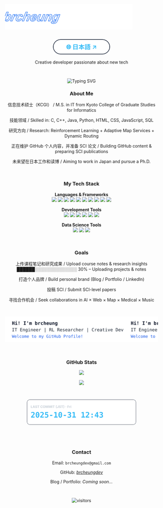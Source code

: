 <img src="./assets/logo-moving.svg" alt="brcheung logo" width="420">
<h2 align="center"></h2>

<p align="center">
  <a href="READMEja.md"><img src="assets/jabutton.svg?v=1" alt="Japan" height="50"></a>
</p>

<p align="center">Creative developer passionate about new tech</p>
<br>
<p align="center">
  <img
    src="https://readme-typing-svg.demolab.com?center=true&vCenter=true&multiline=true&width=900&height=150&font=Fira+Code&size=28&duration=1500&pause=500&repeat=false&lines=Hi+there+I'm+brcheung;IT+Engineer+%7C+RL+Researcher+%7C+Creative+Dev;Welcome+to+my+GitHub+Profile!"
    alt="Typing SVG"
  />
</p>




<h3 align="center"> About Me </h3>

<p align="center">
 信息技术硕士（KCGI） / M.S. in IT from Kyoto College of Graduate Studies for Informatics<br>
</p>
<p align="center">
   技能领域 / Skilled in: C, C++, Java, Python, HTML, CSS, JavaScript, SQL<br>
</p>
<p align="center">
  研究方向 / Research: Reinforcement Learning + Adaptive Map Services + Dynamic Routing<br>
</p>
<p align="center">
  正在维护 GitHub 个人内容，并准备 SCI 论文 / Building GitHub content & preparing SCI publications<br>
</p>
<p align="center">
  未来望在日本工作和读博 / Aiming to work in Japan and pursue a Ph.D.
</p>
<br>


<h3 align="center"> My Tech Stack </h3>

<p align="center">
<b> Languages & Frameworks </b><br>

<img src="https://img.shields.io/badge/-C-A8B9CC?logo=c&logoColor=white"/>
<img src="https://img.shields.io/badge/-C++-00599C?logo=c%2B%2B&logoColor=white"/>
<img src="https://img.shields.io/badge/-Java-007396?logo=java&logoColor=white"/>
<img src="https://img.shields.io/badge/-Python-3776AB?logo=python&logoColor=white"/>
<img src="https://img.shields.io/badge/-JavaScript-F7DF1E?logo=javascript&logoColor=black"/>
<img src="https://img.shields.io/badge/-PHP-777BB4?logo=php&logoColor=white"/>
<img src="https://img.shields.io/badge/-HTML5-E34F26?logo=html5&logoColor=white"/>
<img src="https://img.shields.io/badge/-CSS3-1572B6?logo=css3&logoColor=white"/>
<img src="https://img.shields.io/badge/-jQuery-0769AD?logo=jquery&logoColor=white"/>
<img src="https://img.shields.io/badge/-SQL-003B57?logo=mysql&logoColor=white"/>
</p>

<p align="center">
<b> Development Tools </b><br>
<img src="https://img.shields.io/badge/-VSCode-007ACC?logo=visual-studio-code&logoColor=white"/>
<img src="https://img.shields.io/badge/-Visual%20Studio-5C2D91?logo=visual-studio&logoColor=white"/>
<img src="https://img.shields.io/badge/-Eclipse-2C2255?logo=eclipseide&logoColor=white"/>
<img src="https://img.shields.io/badge/-XAMPP-FB7A24?logo=xampp&logoColor=white"/>
<img src="https://img.shields.io/badge/-Git-F05032?logo=git&logoColor=white"/>
<img src="https://img.shields.io/badge/-MySQL-4479A1?logo=mysql&logoColor=white"/>
</p>

<p align="center">
<b> Data Science Tools </b><br>
<img src="https://img.shields.io/badge/-Anaconda-44A833?logo=anaconda&logoColor=white"/>
<img src="https://img.shields.io/badge/-Jupyter-F37626?logo=jupyter&logoColor=white"/>
<img src="https://img.shields.io/badge/-Colab-F9AB00?logo=googlecolab&logoColor=black"/>
</p>


<br>
<h3 align="center"> Goals </h3>

<p align="center">
 上传课程笔记和研究成果 / Upload course notes & research insights<br>
██████░░░░░░░░░░░░░░ 30% – Uploading projects & notes<br>
</p>
<p align="center">
 打造个人品牌 / Build personal brand (Blog / Portfolio / LinkedIn)<br>
</p>
<p align="center">
 投稿 SCI / Submit SCI-level papers<br>
</p>
<p align="center">
 寻找合作机会 / Seek collaborations in AI × Web × Map × Medical × Music
</p>

<br>
<p align="center">
  <img src="assets/assets/text-moving.svg?v=1" alt="Moving Logo" width="900">
</p>

<br>
<h3 align="center"> GitHub Stats</h3>
<p align="center">
<img src="https://github-readme-stats.vercel.app/api?username=brcheungdev&show_icons=true&theme=transparent&bg_color=00000000&hide_border=false&border_color=263043&border_radius=12&title_color=E6EDF3&text_color=C9D1D9&icon_color=36BCF7&card_width=500&v=8" />
</p>
<p align="center">
<img src="https://github-readme-stats.vercel.app/api/top-langs/?username=brcheungdev&layout=compact&theme=transparent&bg_color=00000000&hide_border=false&border_color=263043&border_radius=12&title_color=E6EDF3&text_color=C9D1D9&card_width=500&langs_count=8&v=8" />
</p>


<br>

<p align="center">
<img src="assets/last-commit.svg?v=20251101-033054" width="360" alt="Last Commit (JST)">
</p>
<br><br>

<h2 align="center"></h2>
<h3 align="center"> Contact</h3>
<p align="center">
 Email: <code>brcheungdev@gmail.com</code>
</p>
<p align="center">
 GitHub: <a href="https://github.com/brcheungdev"><em>brcheungdev    </em></a>
</p>
<p align="center">
 Blog / Portfolio: <i>Coming soon...</i>
</p>
<br>
<p align="center">
  <img src="https://komarev.com/ghpvc/?username=brcheungdev&label=Profile+Views&color=blue&style=flat" alt="visitors"/>
</p>
